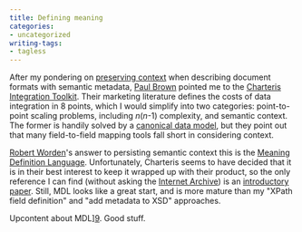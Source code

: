 ```yaml
---
title: Defining meaning
categories:
- uncategorized
writing-tags:
- tagless
---
```


After my pondering on [preserving context][1] when describing document formats with semantic metadata, [Paul Brown][2] pointed me to the [Charteris
Integration Toolkit][3].  Their marketing literature defines the costs of data integration in 8 points, which I would simplify into two categories: point-to-point scaling problems, including _n_(_n_-1) complexity, and semantic context.  The former is handily solved by a [canonical data model][4], but they point out that many field-to-field mapping tools fall short in considering context.

   [1]: http://phobia.com/C1831483079/E973137839/
   [2]: http://blog.fivesight.com/prb/
   [3]: http://www.charteris.com/XMLToolkit/
   [4]: http://www.enterpriseintegrationpatterns.com/CanonicalDataModel.html

[Robert Worden][5]'s answer to persisting semantic context this is the [Meaning Definition Language][6].  Unfortunately, Charteris seems to have decided that it is in their best interest to keep it wrapped up with their product, so the only reference I can find (without asking the [Internet
Archive][7]) is an [introductory paper][8].  Still, MDL looks like a great start, and is more mature than my "XPath field definition" and "add metadata to XSD" approaches.

   [5]: http://dspace.dial.pipex.com/jcollie/biograph.htm
   [6]: http://xml.coverpages.org/ni2001-08-22-b.html
   [7]: http://archive.org/
   [8]: http://xml.coverpages.org/MDLWhitePaper.pdf

Upcontent about MDL][9].  Good stuff.

   [9]: http://www.charteris.com/XMLToolkit/MDL.asp
